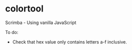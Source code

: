 # colortool
Scrimba - Using vanilla JavaScript 

To do:
- Check that hex value only contains letters a-f inclusive.